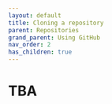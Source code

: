 ```yaml
---
layout: default
title: Cloning a repository
parent: Repositories
grand_parent: Using GitHub
nav_order: 2
has_children: true
---
```


# TBA

